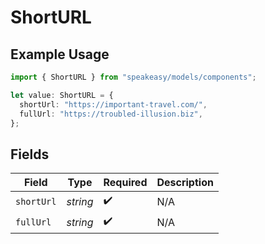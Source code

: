 # ShortURL

## Example Usage

```typescript
import { ShortURL } from "speakeasy/models/components";

let value: ShortURL = {
  shortUrl: "https://important-travel.com/",
  fullUrl: "https://troubled-illusion.biz",
};
```

## Fields

| Field              | Type               | Required           | Description        |
| ------------------ | ------------------ | ------------------ | ------------------ |
| `shortUrl`         | *string*           | :heavy_check_mark: | N/A                |
| `fullUrl`          | *string*           | :heavy_check_mark: | N/A                |